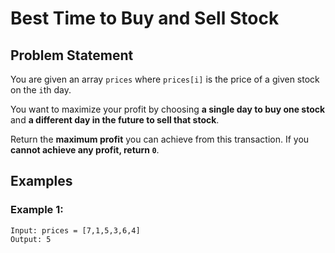 # Best Time to Buy and Sell Stock

## Problem Statement

You are given an array `prices` where `prices[i]` is the price of a given stock on the `i`th day.

You want to maximize your profit by choosing **a single day to buy one stock** and **a different day in the future to sell that stock**.

Return the **maximum profit** you can achieve from this transaction. If you **cannot achieve any profit, return `0`**.

##  Examples

### Example 1:
```plaintext
Input: prices = [7,1,5,3,6,4]
Output: 5
